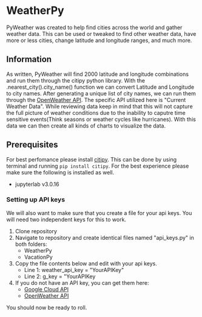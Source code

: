 # WeatherPy
PyWeather was created to help find cities across the world and gather weather data. This can be used or tweaked to find other weather data, have more or less cities, change latitude and longitude ranges, and much more. 

## Information
As written, PyWeather will find 2000 latitude and longitude combinations and run them through the citipy python library. With the .nearest_city().city_name() function we can convert Latitude and Longitude to city names. After generating a unique list of city names, we can run them through the [OpenWeather API](https://openweathermap.org/api). The specific API utilized here is "Current Weather Data". While reviewing data keep in mind that this will not capture the full picture of weather conditions due to the inability to caputre time sensitive events(Think seasons or weather cycles like hurricanes). With this data we can then create all kinds of charts to visualize the data.

## Prerequisites
For best perfomance please install [citipy](https://github.com/wingchen/citipy). This can be done by using terminal and running `pip install citipy`. For the best experience please make sure the following is installed as well.
* jupyterlab v3.0.16

### Setting up API keys
We will also want to make sure that you create a file for your api keys. You will need two independent keys for this to work.
1. Clone repository
2. Navigate to repository and create identical files named "api_keys.py" in both folders:
    * WeatherPy
    * VacationPy
3. Copy the file contents below and edit with your api keys. 
    * Line 1: weather_api_key = "YourAPIKey"
    * Line 2: g_key = "YourAPIKey
4. If you do not have an API key, you can get them here:
    * [Google Cloud API](https://console.cloud.google.com/google/maps-apis/)
    * [OpenWeather API](https://openweathermap.org/api)
 
 
 You should now be ready to roll.
 
